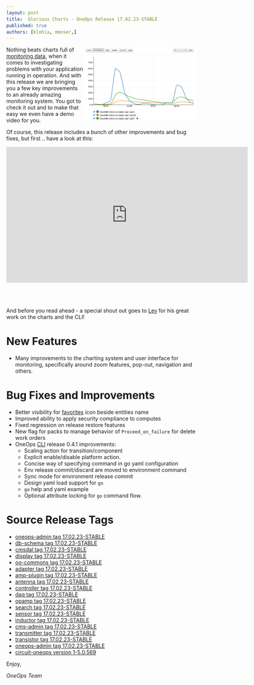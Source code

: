 ```yaml
---
layout: post
title:  Glorious Charts - OneOps Release 17.02.23-STABLE
published: true
authors: [klohia, mmoser,]
---
```


<img src="/assets/img/ui/monitors-chart.png" width="300" align="right"/> 

Nothing beats charts full of [monitoring data](/user/operation/monitors.html), when it comes to investigating problems
with your application running in operation. And with this release we are bringing you a few key improvements to an
already amazing monitoring system.  You got to check it out and to make that easy we even have a demo video for you.

<!--more-->

Of course, this release includes a bunch of other improvements and bug fixes, but first .. have a look at this: 

<div class="video">
<iframe width="640" height="360" src="https://www.youtube.com/embed/mFeohNtc5Es" frameborder="0" allowfullscreen></iframe>
</div>

<br/><br/>

And before you read ahead - a special shout out goes to [Lev](https://github.com/lkhusid) for his great work on the 
charts and the CLI!

# New Features

* Many improvements to the charting system and user interface for monitoring, specifically around zoom features, 
pop-out, navigation and others. 

# Bug Fixes and Improvements

* Better visibility for [favorites](/user/general/favorites.html) icon beside entities name
* Improved ability to apply security compliance to computes
* Fixed regression on release restore features
* New flag for packs to manage behavior of `Proceed_on_failure` for delete work orders
* OneOps [CLI](https://github.com/oneops/cli) release 0.4.1 improvements:
  * Scaling action for transition/component
  * Explicit enable/disable platform action.
  * Concise way of specifying command in go yaml configuration
  * Env release commit/discard are moved to environment command
  * Sync mode for environment release commit
  * Design yaml load support for `go`
  * `go` help and yaml example
  * Optional attribute locking  for `go` command flow.

# Source Release Tags

- [oneops-admin tag 17.02.23-STABLE](https://github.com/oneops/oneops-admin/tree/17.02.23-STABLE)
- [db-schema tag 17.02.23-STABLE](https://github.com/oneops/db-schema/tree/17.02.23-STABLE)
- [cmsdal tag 17.02.23-STABLE](https://github.com/oneops/cmsdal/tree/17.02.23-STABLE)
- [display tag 17.02.23-STABLE](https://github.com/oneops/display/tree/17.02.23-STABLE)
- [oo-commons tag 17.02.23-STABLE](https://github.com/oneops/oo-commons/tree/17.02.23-STABLE)
- [adapter tag 17.02.23-STABLE](https://github.com/oneops/adapter/tree/17.02.23-STABLE)
- [amp-plugin tag 17.02.23-STABLE](https://github.com/oneops/amq-plugin/tree/17.02.23-STABLE)
- [antenna tag 17.02.23-STABLE](https://github.com/oneops/antenna/tree/17.02.23-STABLE)
- [controller tag 17.02.23-STABLE](https://github.com/oneops/controller/tree/17.02.23-STABLE)
- [daq tag 17.02.23-STABLE](https://github.com/oneops/daq/tree/17.02.23-STABLE)
- [opamp tag 17.02.23-STABLE](https://github.com/oneops/opamp/tree/17.02.23-STABLE)
- [search tag 17.02.23-STABLE](https://github.com/oneops/search/tree/17.02.23-STABLE)
- [sensor tag 17.02.23-STABLE](https://github.com/oneops/sensor/tree/17.02.23-STABLE)
- [inductor tag 17.02.23-STABLE](https://github.com/oneops/inductor/tree/17.02.23-STABLE)
- [cms-admin tag 17.02.23-STABLE](https://github.com/oneops/cms-admin/tree/17.02.23-STABLE)
- [transmitter tag 17.02.23-STABLE](https://github.com/oneops/transmitter/tree/17.02.23-STABLE)
- [transistor tag 17.02.23-STABLE](https://github.com/oneops/transistor/tree/17.02.23-STABLE)
- [oneops-admin tag 17.02.23-STABLE](https://github.com/oneops/oneops-admin/tree/17.02.23-STABLE)
- [circuit-oneops version 1-5.0.569](https://github.com/oneops/circuit-oneops-1/releases/tag/circuit-oneops-1-5.0.569)

Enjoy,

_OneOps Team_
